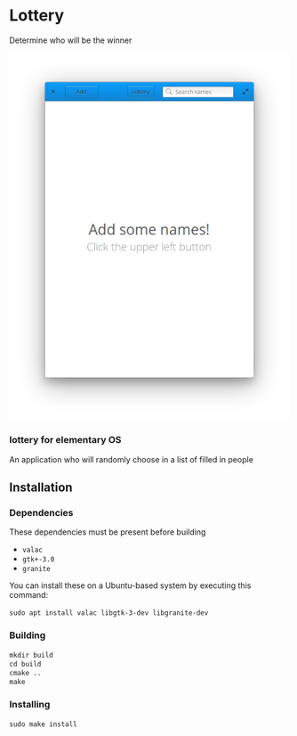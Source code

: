 # Lottery
Determine who will be the winner
 
<p align="center"> 
    <img  
    src="https://raw.githubusercontent.com/bartzaalberg/lottery/master/screenshot.png" /> 
</p> 

### lottery for elementary OS

An application who will randomly choose in a list of filled in people

## Installation

### Dependencies

These dependencies must be present before building
 - `valac`
 - `gtk+-3.0`
 - `granite`

 You can install these on a Ubuntu-based system by executing this command:
 
 `sudo apt install valac libgtk-3-dev libgranite-dev`


### Building
```
mkdir build
cd build
cmake ..
make
```

### Installing
`sudo make install`
